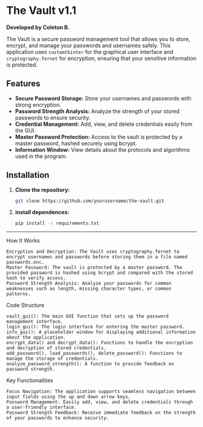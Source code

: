 # The Vault v1.1
**Developed by Coleton B.**

The Vault is a secure password management tool that allows you to store, encrypt, and manage your passwords and usernames safely. This application uses `customtkinter` for the graphical user interface and `cryptography.fernet` for encryption, ensuring that your sensitive information is protected. 

## Features
- **Secure Password Storage:** Store your usernames and passwords with strong encryption.
- **Password Strength Analysis:** Analyze the strength of your stored passwords to ensure security.
- **Credential Management:** Add, view, and delete credentials easily from the GUI.
- **Master Password Protection:** Access to the vault is protected by a master password, hashed securely using bcrypt.
- **Information Window:** View details about the protocols and algorithms used in the program.

## Installation
1. **Clone the repository:**
   ```bash
   git clone https://github.com/yourusername/the-vault.git

2. **install dependences:**
   ```bash
   pip install -r requirements.txt

--------------------------------------------------------------------------------------------------------------------------------------------------------------------------------------------------------------

How It Works

    Encryption and Decryption: The Vault uses cryptography.fernet to encrypt usernames and passwords before storing them in a file named passwords.enc.
    Master Password: The vault is protected by a master password. The provided password is hashed using bcrypt and compared with the stored hash to verify access.
    Password Strength Analysis: Analyze your passwords for common weaknesses such as length, missing character types, or common patterns.

Code Structure

    vault_gui(): The main GUI function that sets up the password management interface.
    login_gui(): The login interface for entering the master password.
    info_gui(): A placeholder window for displaying additional information about the application.
    encrypt_data() and decrypt_data(): Functions to handle the encryption and decryption of stored credentials.
    add_password(), load_passwords(), delete_password(): Functions to manage the storage of credentials.
    analyze_password_strength(): A function to provide feedback on password strength.

Key Functionalities

    Focus Navigation: The application supports seamless navigation between input fields using the up and down arrow keys.
    Password Management: Easily add, view, and delete credentials through a user-friendly interface.
    Password Strength Feedback: Receive immediate feedback on the strength of your passwords to enhance security.

